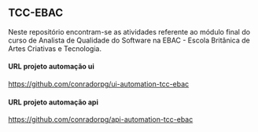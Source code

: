 ## TCC-EBAC
Neste repositório encontram-se as atividades referente ao módulo final do curso de Analista de Qualidade do Software na EBAC - Escola Britânica de Artes Criativas e Tecnologia.

#### URL projeto automação ui
https://github.com/conradorpg/ui-automation-tcc-ebac

#### URL projeto automação api
https://github.com/conradorpg/api-automation-tcc-ebac
